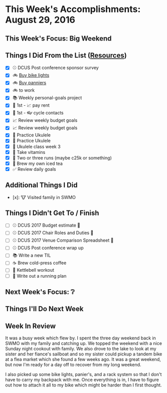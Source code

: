 # This Week's Accomplishments: August 29, 2016

## This Week's Focus: Big Weekend

## Things I Did From the List ([Resources](resources.md))

- [x] :baseball: DCUS Post conference sponsor survey
- [x] :bike: [Buy bike lights](http://thesweethome.com/reviews/best-commuter-bike-lights/)
- [x] :bike: [Buy panniers](http://thesweethome.com/reviews/best-commuter-bike-lights/)
- [x] :bike: to work
- [x] :books: Weekly personal-goals project
- [x] :calendar: 1st - :chart_with_upwards_trend: pay rent
- [x] :calendar: 1st - :eyeglasses: cycle contacts
- [x] :chart_with_upwards_trend: Review weekly budget goals
- [x] :chart_with_upwards_trend: Review weekly budget goals
- [x] :guitar: Practice Ukulele
- [x] :guitar: Practice Ukulele
- [x] :guitar: Ukulele class week 3
- [x] :muscle: Take vitamins
- [x] :running: Two or three runs (maybe c25k or something)
- [x] :tea: Brew my own iced tea
- [x] :white_check_mark: Review daily goals

## Additional Things I Did

- [x]: :cow: Visited family in SWMO

## Things I Didn't Get To / Finish

- [ ] :baseball: DCUS 2017 Budget estimate :construction:
- [ ] :baseball: DCUS 2017 Chair Roles and Duties :construction:
- [ ] :baseball: DCUS 2017 Venue Comparison Spreadsheet :construction:
- [ ] :baseball: DCUS Post conference wrap up
- [ ] :books: Write a new TIL
- [ ] :coffee: Brew cold-press coffee
- [ ] :muscle: Kettlebell workout
- [ ] :running: Write out a running plan

## Next Week's Focus: :grey_question:

## Things I'll Do Next Week

## Week In Review

It was a busy week which flew by. I spent the three day weekend back in SWMO with my family and catching up. We topped the weekend with a nice Sunday night cookout with family. We also drove to the lake to look at my sister and her fiance's sailboat and so my sister could pickup a tandem bike at a flea market which she found a few weeks ago. It was a great weekend, but now I'm ready for a day off to recover from my long weekend.

I also picked up some bike lights, panier's, and a rack system so that I don't have to carry my backpack with me. Once everything is in, I have to figure out how to attach it all to my bike which might be harder than I first thought.
